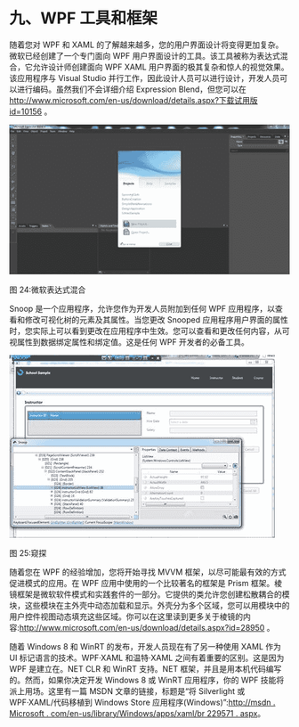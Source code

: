 # 九、WPF 工具和框架

随着您对 WPF 和 XAML 的了解越来越多，您的用户界面设计将变得更加复杂。微软已经创建了一个专门面向 WPF 用户界面设计的工具。该工具被称为表达式混合，它允许设计师创建面向 WPF XAML 用户界面的极其复杂和惊人的视觉效果。该应用程序与 Visual Studio 并行工作，因此设计人员可以进行设计，开发人员可以进行编码。虽然我们不会详细介绍 Expression Blend，但您可以在[http://www.microsoft.com/en-us/download/details.aspx?下载试用版 id=10156](http://www.microsoft.com/en-us/download/details.aspx?id=10156) 。

![](img/image026.jpg)

图 24:微软表达式混合

Snoop 是一个应用程序，允许您作为开发人员附加到任何 WPF 应用程序，以查看和修改可视化树的元素及其属性。当您更改 Snooped 应用程序用户界面的属性时，您实际上可以看到更改在应用程序中生效。您可以查看和更改任何内容，从可视属性到数据绑定属性和绑定值。这是任何 WPF 开发者的必备工具。

![](img/image027.jpg)

图 25:窥探

随着您在 WPF 的经验增加，您将开始寻找 MVVM 框架，以尽可能最有效的方式促进模式的应用。在 WPF 应用中使用的一个比较著名的框架是 Prism 框架。棱镜框架是微软软件模式和实践套件的一部分。它提供的类允许您创建松散耦合的模块，这些模块在主外壳中动态加载和显示。外壳分为多个区域，您可以用模块中的用户控件视图动态填充这些区域。你可以在这里读到更多关于棱镜的内容:http://www.microsoft.com/en-us/download/details.aspx?id=28950 。

随着 Windows 8 和 WinRT 的发布，开发人员现在有了另一种使用 XAML 作为 UI 标记语言的技术。WPF·XAML 和温特·XAML 之间有着重要的区别。这是因为 WPF 是建立在。NET CLR 和 WinRT 支持。NET 框架，并且是用本机代码编写的。然而，如果你决定开发 Windows 8 或 WinRT 应用程序，你的 WPF 技能将派上用场。这里有一篇 MSDN 文章的链接，标题是“将 Silverlight 或 WPF·XAML/代码移植到 Windows Store 应用程序(Windows)”:[http://msdn . Microsoft . com/en-us/library/Windows/apps/xaml/br 229571 . aspx](http://msdn.microsoft.com/en-us/library/windows/apps/xaml/br229571.aspx)。